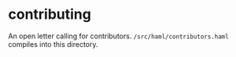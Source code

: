 # contributing

An open letter calling for contributors. `/src/haml/contributors.haml` compiles into this directory.
